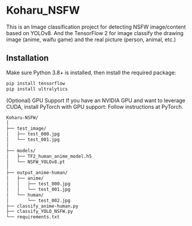 # Koharu_NSFW
This is an Image classification project for detecting NSFW image/content based on YOLOv8. And the TensorFlow 2 for image classify the drawing image (anime, waifu game) and the real picture (person, animal, etc.)

## Installation

Make sure Python 3.8+ is installed, then install the required package:

```bash
pip install tensorflow
pip install ultralytics
```

(Optional) GPU Support
If you have an NVIDIA GPU and want to leverage CUDA, install PyTorch with GPU support: Follow instructions at PyTorch.

```bash
Koharu-NSFW/
│
├── test_image/
│   ├── test_000.jpg
│   └── test_001.jpg
│
├── models/
│   ├── TF2_human_anime_model.h5
│   └── NSFW_YOLOv8.pt
│
├── output_anime-human/
│   ├── anime/
│   │   ├── test_000.jpg
│   │   └── test_001.jpg
│   └── human/
│       └── test_002.jpg
├── classify_anime-human.py
├── classify_YOLO_NSFW.py
└── requirements.txt
